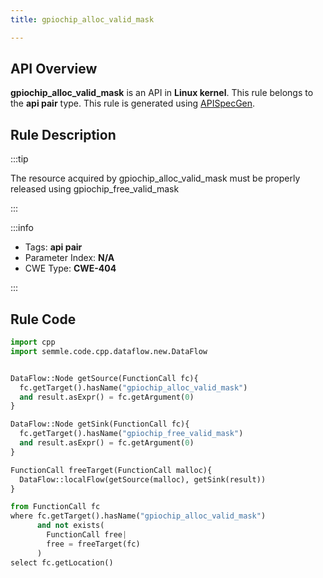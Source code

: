 ```yaml
---
title: gpiochip_alloc_valid_mask

---
```



## API Overview
**gpiochip_alloc_valid_mask** is an API in **Linux kernel**. This rule belongs to the **api pair** type. This rule is generated using [APISpecGen](../../tools/APISpecGen).
## Rule Description

:::tip

The resource acquired by gpiochip_alloc_valid_mask must be properly released using gpiochip_free_valid_mask

:::

:::info

- Tags: **api pair**
- Parameter Index: **N/A**
- CWE Type: **CWE-404**

:::

## Rule Code
```python
import cpp
import semmle.code.cpp.dataflow.new.DataFlow


DataFlow::Node getSource(FunctionCall fc){
  fc.getTarget().hasName("gpiochip_alloc_valid_mask")
  and result.asExpr() = fc.getArgument(0)
}

DataFlow::Node getSink(FunctionCall fc){
  fc.getTarget().hasName("gpiochip_free_valid_mask")
  and result.asExpr() = fc.getArgument(0)
}

FunctionCall freeTarget(FunctionCall malloc){
  DataFlow::localFlow(getSource(malloc), getSink(result))
}

from FunctionCall fc
where fc.getTarget().hasName("gpiochip_alloc_valid_mask")
      and not exists(
        FunctionCall free| 
        free = freeTarget(fc)
      )
select fc.getLocation()

    
```